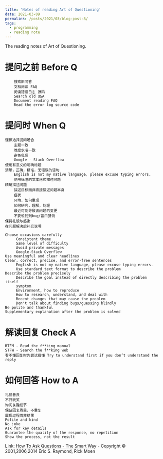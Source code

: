 ```yaml
---
title: 'Notes of reading Art of Questioning'
date: 2021-03-09
permalink: /posts/2021/03/blog-post-8/
tags:
  - programming
  - reading note
---
```


The reading notes of Art of Questioning.

# 提问之前 Before Q

```
    搜索旧问答
    文档阅读 FAQ
    阅读错误日志 源码
    Search old Q&A
    Document reading FAQ
    Read the error log source code
```

# 提问时 When Q

```
谨慎选择提问场合
    主题一致
    难度水准一致
    避免私信
    Google - Stack Overflow
使用有意义的明确标题
清晰，正确，精准，无错误的语句
    English is not my native language, please excuse typing errors.
    使用标准的文本格式描述问题
精确描述问题
    描述目标而非直接描述问题本身
    症状
    环境，如何重现
    如何研究，理解，处理
    最近可能导致该问题的变更
    不要说找到bug/盲目猜测
保持礼貌与感谢
在问题解决后补充说明

Choose occasions carefully
     Consistent theme
     Same level of difficulty
     Avoid private messages
     Google-Stack Overflow
Use meaningful and clear headlines
Clear, correct, precise, and error-free sentences
     English is not my native language, please excuse typing errors.
     Use standard text format to describe the problem
Describe the problem precisely
     Describe the goal instead of directly describing the problem itself
     symptom
     Environment, how to reproduce
     How to research, understand, and deal with
     Recent changes that may cause the problem
     Don't talk about finding bugs/guessing blindly
Be polite and thankful
Supplementary explanation after the problem is solved
```

# 解读回复 Check A

```
RTFM - Read the f**king manual
STFW - Search the f**king web
看不懂回复时先尝试搞懂 Try to understand first if you don’t understand the reply
```

# 如何回答 How to A

```
礼貌善良
不开玩笑
询问关键细节
保证回复质量，不重复
展现过程而非结果
Polite and kind
No joke
Ask for key details
Guarantee the quality of the response, no repetition
Show the process, not the result
```

Link:
[How To Ask Questions - The Smart Way](http://www.catb.org/~esr/faqs/smart-questions.html]) - Copyright © 2001,2006,2014 Eric S. Raymond, Rick Moen

